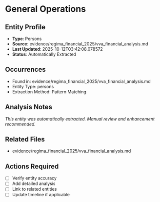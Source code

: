 # General Operations

## Entity Profile
- **Type**: Persons
- **Source**: evidence/regima_financial_2025/vva_financial_analysis.md
- **Last Updated**: 2025-10-12T03:42:08.078572
- **Status**: Automatically Extracted

## Occurrences
- Found in: evidence/regima_financial_2025/vva_financial_analysis.md
- Entity Type: persons
- Extraction Method: Pattern Matching

## Analysis Notes
*This entity was automatically extracted. Manual review and enhancement recommended.*

## Related Files
- evidence/regima_financial_2025/vva_financial_analysis.md

## Actions Required
- [ ] Verify entity accuracy
- [ ] Add detailed analysis
- [ ] Link to related entities
- [ ] Update timeline if applicable
